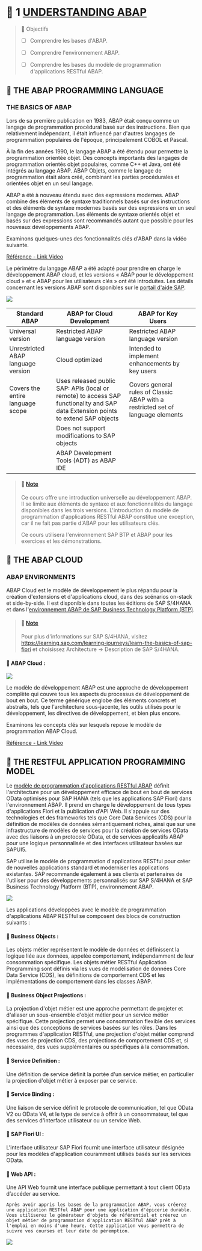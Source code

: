 # 🌸 1 [UNDERSTANDING ABAP](https://learning.sap.com/learning-journeys/learn-the-basics-of-abap-programming-on-sap-btp/understanding-abap)

> 🌺 Objectifs
>
> - [ ] Comprendre les bases d'ABAP.
>
> - [ ] Comprendre l'environnement ABAP.
>
> - [ ] Comprendre les bases du modèle de programmation d'applications RESTful ABAP.

## 🌸 THE ABAP PROGRAMMING LANGUAGE

### THE BASICS OF ABAP

Lors de sa première publication en 1983, ABAP était conçu comme un langage de programmation procédural basé sur des instructions. Bien que relativement indépendant, il était influencé par d'autres langages de programmation populaires de l'époque, principalement COBOL et Pascal.

À la fin des années 1990, le langage ABAP a été étendu pour permettre la programmation orientée objet. Des concepts importants des langages de programmation orientés objet populaires, comme C++ et Java, ont été intégrés au langage ABAP. ABAP Objets, comme le langage de programmation était alors créé, combinant les parties procédurales et orientées objet en un seul langage.

ABAP a été à nouveau étendu avec des expressions modernes. ABAP combine des éléments de syntaxe traditionnels basés sur des instructions et des éléments de syntaxe modernes basés sur des expressions en un seul langage de programmation. Les éléments de syntaxe orientés objet et basés sur des expressions sont recommandés autant que possible pour les nouveaux développements ABAP.

Examinons quelques-unes des fonctionnalités clés d'ABAP dans la vidéo suivante.

[Référence - Link Video](https://learning.sap.com/learning-journeys/learn-the-basics-of-abap-programming-on-sap-btp/understanding-abap)

Le périmètre du langage ABAP a été adapté pour prendre en charge le développement ABAP cloud, et les versions « ABAP pour le développement cloud » et « ABAP pour les utilisateurs clés » ont été introduites. Les détails concernant les versions ABAP sont disponibles sur le [portail d'aide SAP](https://help.sap.com/docs/SAP_S4HANA_CLOUD/25cf71e63940453397a32dc2b7676947/3ccb57a1a4d04ee192fdc2a849a89158.html?version=2302.500#visibility-use-in-cloud-development-and-use-in-key-user%0Aapps).

![](./assets/S4D100_ABAP%20Language%20Versions.png)

| **Standard ABAP**                  | **ABAP for Cloud Development**                                                                                                   | **ABAP for Key Users**                                                          |     |
| ---------------------------------- | -------------------------------------------------------------------------------------------------------------------------------- | ------------------------------------------------------------------------------- | --- |
| Universal version                  | Restricted ABAP language version                                                                                                 | Restricted ABAP language version                                                |     |
| Unrestricted ABAP language version | Cloud optimized                                                                                                                  | Intended to implement enhancements by key users                                 |     |
| Covers the entire language scope   | Uses released public SAP: APIs (local or remote) to access SAP functionality and SAP data Extension points to extend SAP objects | Covers general rules of Classic ABAP with a restricted set of language elements |     |
|                                    | Does not support modifications to SAP objects                                                                                    |                                                                                 |     |
|                                    | ABAP Development Tools (ADT) as ABAP IDE                                                                                         |                                                                                 |     |

> #### 🍧 [Note]()
>
> Ce cours offre une introduction universelle au développement ABAP. Il se limite aux éléments de syntaxe et aux fonctionnalités du langage disponibles dans les trois versions. L'introduction du modèle de programmation d'applications RESTful ABAP constitue une exception, car il ne fait pas partie d'ABAP pour les utilisateurs clés.
>
> Ce cours utilisera l'environnement SAP BTP et ABAP pour les exercices et les démonstrations.

## 🌸 THE ABAP CLOUD

### ABAP ENVIRONMENTS

ABAP Cloud est le modèle de développement le plus répandu pour la création d'extensions et d'applications cloud, dans des scénarios on-stack et side-by-side. Il est disponible dans toutes les éditions de SAP S/4HANA et dans l'[environnement ABAP de SAP Business Technology Platform (BTP)](https://learning.sap.com/learning-journeys/discover-sap-business-technology-platform).

> #### 🍧 [Note]()
>
> Pour plus d'informations sur SAP S/4HANA, visitez https://learning.sap.com/learning-journeys/learn-the-basics-of-sap-fiori et choisissez Architecture → Description de SAP S/4HANA.

#### 💮 **ABAP Cloud** :

![](./assets/ABAP%20Cloud%20Development%20Model.png)

Le modèle de développement ABAP est une approche de développement complète qui couvre tous les aspects du processus de développement de bout en bout. Ce terme générique englobe des éléments concrets et abstraits, tels que l'architecture sous-jacente, les outils utilisés pour le développement, les directives de développement, et bien plus encore.

Examinons les concepts clés sur lesquels repose le modèle de programmation ABAP Cloud.

[Référence - Link Video](https://learning.sap.com/learning-journeys/learn-the-basics-of-abap-programming-on-sap-btp/understanding-abap)

## 🌸 THE RESTFUL APPLICATION PROGRAMMING MODEL

Le [modèle de programmation d'applications RESTful ABAP](https://help.sap.com/docs/abap-cloud/abap-rap/abap-restful-application-programming-model?version=sap_btp) définit l'architecture pour un développement efficace de bout en bout de services OData optimisés pour SAP HANA (tels que les applications SAP Fiori) dans l'environnement ABAP. Il prend en charge le développement de tous types d'applications Fiori et la publication d'API Web. Il s'appuie sur des technologies et des frameworks tels que Core Data Services (CDS) pour la définition de modèles de données sémantiquement riches, ainsi que sur une infrastructure de modèles de services pour la création de services OData avec des liaisons à un protocole OData, et de services applicatifs ABAP pour une logique personnalisée et des interfaces utilisateur basées sur SAPUI5.

SAP utilise le modèle de programmation d'applications RESTful pour créer de nouvelles applications standard et moderniser les applications existantes. SAP recommande également à ses clients et partenaires de l'utiliser pour des développements personnalisés sur SAP S/4HANA et SAP Business Technology Platform (BTP), environnement ABAP.

![](./assets/RAP_Model.png)

Les applications développées avec le modèle de programmation d'applications ABAP RESTful se composent des blocs de construction suivants :

#### 💮 **Business Objects** :

Les objets métier représentent le modèle de données et définissent la logique liée aux données, appelée comportement, indépendamment de leur consommation spécifique. Les objets métier RESTful Application Programming sont définis via les vues de modélisation de données Core Data Service (CDS), les définitions de comportement CDS et les implémentations de comportement dans les classes ABAP.

#### 💮 **Business Object Projections** :

La projection d'objet métier est une approche permettant de projeter et d'aliaser un sous-ensemble d'objet métier pour un service métier spécifique. Cette projection permet une consommation flexible des services ainsi que des conceptions de services basées sur les rôles. Dans les programmes d'application RESTful, une projection d'objet métier comprend des vues de projection CDS, des projections de comportement CDS et, si nécessaire, des vues supplémentaires ou spécifiques à la consommation.

#### 💮 **Service Definition** :

Une définition de service définit la portée d'un service métier, en particulier la projection d'objet métier à exposer par ce service.

#### 💮 **Service Binding** :

Une liaison de service définit le protocole de communication, tel que OData V2 ou OData V4, et le type de service à offrir à un consommateur, tel que des services d'interface utilisateur ou un service Web.

#### 💮 **SAP Fiori UI** :

L'interface utilisateur SAP Fiori fournit une interface utilisateur désignée pour les modèles d'application couramment utilisés basés sur les services OData.

#### 💮 **Web API** :

Une API Web fournit une interface publique permettant à tout client OData d’accéder au service.

    Après avoir appris les bases de la programmation ABAP, vous créerez une application RESTful ABAP pour une application d'épicerie durable. Vous utiliserez le générateur d'objets de référentiel et créerez un objet métier de programmation d'application RESTful ABAP prêt à l'emploi en moins d'une heure. Cette application vous permettra de suivre vos courses et leur date de péremption.

![](./assets/Sustainable_Grocery_app.png)
